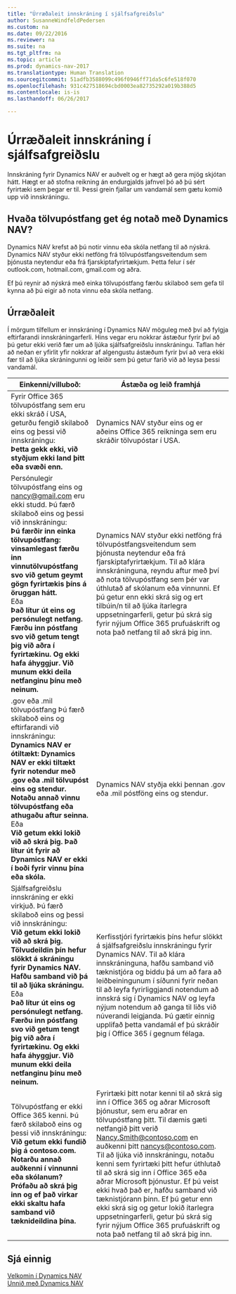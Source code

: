 ```yaml
---
title: "Úrræðaleit innskráning í sjálfsafgreiðslu"
author: SusanneWindfeldPedersen
ms.custom: na
ms.date: 09/22/2016
ms.reviewer: na
ms.suite: na
ms.tgt_pltfrm: na
ms.topic: article
ms.prod: dynamics-nav-2017
ms.translationtype: Human Translation
ms.sourcegitcommit: 51adfb3588099c496f0946ff71da5c6fe518f070
ms.openlocfilehash: 931c427518694cbd0003ea82735292a019b388d5
ms.contentlocale: is-is
ms.lasthandoff: 06/26/2017

---
```


# <a name="troubleshooting-self-service-sign-up"></a>Úrræðaleit innskráning í sjálfsafgreiðslu
Innskráning fyrir Dynamics NAV er auðvelt og er hægt að gera mjög skjótan hátt. Hægt er að stofna reikning án endurgjalds jafnvel þó að þú sért fyrirtæki sem þegar er til. Þessi grein fjallar um vandamál sem gætu komið upp við innskráningu.

## <a name="what-email-address-can-i-use-with-dynamics-nav"></a>Hvaða tölvupóstfang get ég notað með Dynamics NAV?
Dynamics NAV krefst að þú notir vinnu eða skóla netfang til að nýskrá. Dynamics NAV styður ekki netföng frá tölvupóstfangsveitendum sem þjónusta neytendur eða frá fjarskiptafyrirtækjum. Þetta felur í sér outlook.com, hotmail.com, gmail.com og aðra.

Ef þú reynir að nýskrá með einka tölvupóstfang færðu skilaboð sem gefa til kynna að þú eigir að nota vinnu eða skóla netfang.

## <a name="troubleshooting"></a>Úrræðaleit
Í mörgum tilfellum er innskráning í Dynamics NAV möguleg með því að fylgja eftirfarandi innskráningarferli. Hins vegar eru nokkrar ástæður fyrir því að þú getur ekki verið fær um að ljúka sjálfsafgreiðslu innskráningu. Taflan hér að neðan er yfirlit yfir nokkrar af algengustu ástæðum fyrir því að vera ekki fær til að ljúka skráningunni og leiðir sem þú getur farið við að leysa þessi vandamál.

|Einkenni/villuboð:                                                                              |Ástæða og leið framhjá|
|--------------------------------------------------------------------------------------------------|--------------------|
|Fyrir Office 365 tölvupóstfang sem eru ekki skráð í USA, geturðu fengið skilaboð eins og þessi við innskráningu: <br>**Þetta gekk ekki, við styðjum ekki land þitt eða svæði enn.**<br> |Dynamics NAV styður eins og er aðeins Office 365 reikninga sem eru skráðir tölvupóstar í USA.|
|Persónulegir tölvupóstfang eins og nancy@gmail.com eru ekki studd. Þú færð skilaboð eins og þessi við innskráningu: <br>**Þú færðir inn einka tölvupóstfang: vinsamlegast færðu inn vinnutölvupóstfang svo við getum geymt gögn fyrirtækis þíns á öruggan hátt.**<br> Eða <br> **Það lítur út eins og persónulegt netfang. Færðu inn póstfang svo við getum tengt þig við aðra í fyrirtækinu. Og ekki hafa áhyggjur. Við munum ekki deila netfanginu þínu með neinum.** | Dynamics NAV styður ekki netföng frá tölvupóstfangsveitendum sem þjónusta neytendur eða frá fjarskiptafyrirtækjum. Til að klára innskráninguna, reyndu aftur með því að nota tölvupóstfang sem þér var úthlutað af skólanum eða vinnunni. Ef þú getur enn ekki skrá sig og ert tilbúin/n til að ljúka ítarlegra uppsetningarferli, getur þú skrá sig fyrir nýjum Office 365 prufuáskrift og nota það netfang til að skrá þig inn.
|.gov eða .mil tölvupóstfang Þú færð skilaboð eins og eftirfarandi við innskráningu: <br>**Dynamics NAV er ótiltækt: Dynamics NAV er ekki tiltækt fyrir notendur með .gov eða .mil tölvupóst eins og stendur. Notaðu annað vinnu tölvupóstfang eða athugaðu aftur seinna.** <br>Eða <br>**Við getum ekki lokið við að skrá þig. Það lítur út fyrir að Dynamics NAV er ekki í boði fyrir vinnu þína eða skóla.**|Dynamics NAV styðja ekki þennan .gov eða .mil póstföng eins og stendur.|
|Sjálfsafgreiðslu innskráning er ekki virkjuð. Þú færð skilaboð eins og þessi við innskráningu: <br>**Við getum ekki lokið við að skrá þig. Tölvudeildin þín hefur slökkt á skráningu fyrir Dynamics NAV. Hafðu samband við þá til að ljúka skráningu.** <br>Eða <br> **Það lítur út eins og persónulegt netfang. Færðu inn póstfang svo við getum tengt þig við aðra í fyrirtækinu. Og ekki hafa áhyggjur. Við munum ekki deila netfanginu þínu með neinum.**|Kerfisstjóri fyrirtækis þíns hefur slökkt á sjálfsafgreiðslu innskráningu fyrir Dynamics NAV. Til að klára innskráninguna, hafðu samband við tæknistjóra og biddu þá um að fara að leiðbeiningunum í síðunni fyrir neðan til að leyfa fyrirliggjandi notendum að innskrá sig í Dynamics NAV og leyfa nýjum notendum að ganga til liðs við núverandi leigjanda. Þú gætir einnig upplifað þetta vandamál ef þú skráðir þig í Office 365 í gegnum félaga.|
|Tölvupóstfang er ekki Office 365 kenni. Þú færð skilaboð eins og þessi við innskráningu: <br>**Við getum ekki fundið þig á contoso.com. Notarðu annað auðkenni í vinnunni eða skólanum? Prófaðu að skrá þig inn og ef það virkar ekki skaltu hafa samband við tæknideildina þína.**|Fyrirtæki þitt notar kenni til að skrá sig inn í Office 365 og aðrar Microsoft þjónustur, sem eru aðrar en tölvupóstfang þitt. Til dæmis gæti netfangið þitt verið Nancy.Smith@contoso.com en auðkenni þitt nancys@contoso.com. Til að ljúka við innskráningu, notaðu kenni sem fyrirtæki þitt hefur úthlutað til að skrá sig inn í Office 365 eða aðrar Microsoft þjónustur. Ef þú veist ekki hvað það er, hafðu samband við tæknistjórann þinn. Ef þú getur enn ekki skrá sig og getur lokið ítarlegra uppsetningarferli, getur þú skrá sig fyrir nýjum Office 365 prufuáskrift og nota það netfang til að skrá þig inn.|


## <a name="see-also"></a>Sjá einnig
[Velkomin í Dynamics NAV](across-get-started.md)  
[Unnið með Dynamics NAV](ui-work-product.md)




